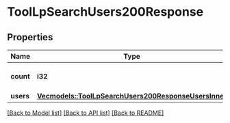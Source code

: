# ToolLpSearchUsers200Response

## Properties

Name | Type | Description | Notes
------------ | ------------- | ------------- | -------------
**count** | **i32** | Total number of results. | [default to null]
**users** | [**Vec<models::ToolLpSearchUsers200ResponseUsersInner>**](tool_lp_search_users_200_response_users_inner.md) |  | 

[[Back to Model list]](../README.md#documentation-for-models) [[Back to API list]](../README.md#documentation-for-api-endpoints) [[Back to README]](../README.md)


